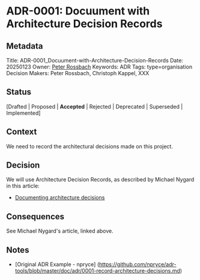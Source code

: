 # ADR-0001: Docuument with Architecture Decision Records

## Metadata

Title:    ADR-0001_Docuument-with-Architecture-Decision-Records
Date:     20250123
Owner:    [Peter Rossbach](mailto://peter.rossbach@bee42.com)
Keywords:  ADR
Tags:      type=organisation
Decision Makers: Peter Rossbach, Christoph Kappel, XXX

## Status

[Drafted | Proposed | __Accepted__ | Rejected | Deprecated | Superseded | Implemented]

## Context

We need to record the architectural decisions made on this project.

## Decision

We will use Architecture Decision Records, as described by Michael Nygard in this article:

* [Documenting architecture decisions](http://thinkrelevance.com/blog/2011/11/15/documenting-architecture-decisions)

## Consequences

See Michael Nygard's article, linked above.

## Notes

* [Original ADR Example - npryce]
(https://github.com/npryce/adr-tools/blob/master/doc/adr/0001-record-architecture-decisions.md)

